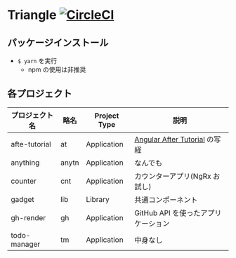 # Triangle [![CircleCI](https://circleci.com/gh/kasaharu/triangle.svg?style=svg)](https://circleci.com/gh/kasaharu/triangle)

## パッケージインストール
- `$ yarn` を実行
    - npm の使用は非推奨

## 各プロジェクト

| プロジェクト名 | 略名  | Project Type | 説明                                                                                  |
|----------------|-------|--------------|---------------------------------------------------------------------------------------|
| afte-tutorial  | at    | Application  | [Angular After Tutorial](https://gitbook.lacolaco.net/angular-after-tutorial/) の写経 |
| anything       | anytn | Application  | なんでも                                                                              |
| counter        | cnt   | Application  | カウンターアプリ(NgRx お試し)                                                         |
| gadget         | lib   | Library      | 共通コンポーネント                                                                    |
| gh-render      | gh    | Application  | GitHub API を使ったアプリケーション                                                   |
| todo-manager   | tm    | Application  | 中身なし
